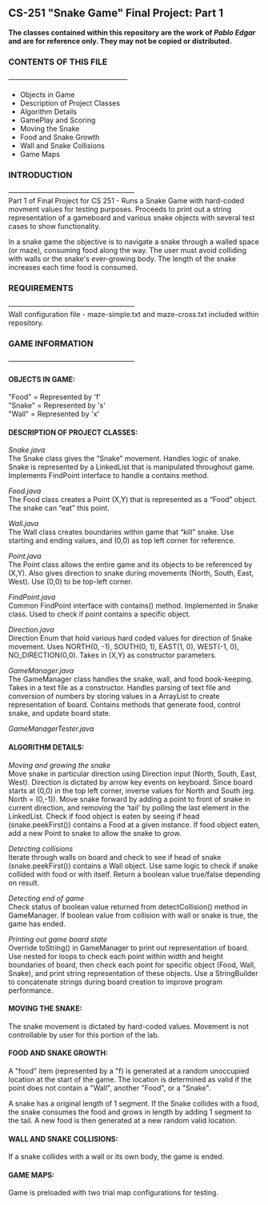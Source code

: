 <h2> CS-251 "Snake Game" Final Project: Part 1 </h2>

**The classes contained within this repository are the work of <i>Pablo Edgar</i> and are for reference only. They may not be copied or distributed.**

<h3>CONTENTS OF THIS FILE</h3>
—————————————————
<ul>
<li>Objects in Game</li>
<li>Description of Project Classes</li>
<li>Algorithm Details</li>
<li>GamePlay and Scoring</li>
<li>Moving the Snake</li>
<li>Food and Snake Growth</li>
<li>Wall and Snake Collisions</li>
<li>Game Maps</li>
</ul>

<h3>INTRODUCTION</h3> 
——————————————————
<br>Part 1 of Final Project for CS 251 - Runs a Snake Game with hard-coded movment values for testing purposes. 
Proceeds to print out a string representation of a gameboard and various snake objects with several test cases 
to show functionality.

In a snake game the objective is to navigate a snake through a walled space
(or maze), consuming food along the way. The user must avoid colliding with walls or the
snake's ever-growing body. The length of the snake increases each time food is consumed.

<h3>REQUIREMENTS</h3>
——————————————————
<br> Wall configuration file - maze-simple.txt and maze-cross.txt included within repository.

<h3>GAME INFORMATION</h3>
——————————————————

<h4>OBJECTS IN GAME:</h4>

"Food" = Represented by 'f'<br>
"Snake" = Represented by 's'<br>
"Wall" = Represented by 'x'<br>

<h4>DESCRIPTION OF PROJECT CLASSES:</h4>

<i>Snake.java</i><br>
The Snake class gives the “Snake” movement. Handles logic of snake. Snake is represented by a LinkedList that is manipulated throughout game. Implements FindPoint interface to handle a contains method.

<i>Food.java</i><br>
The Food class creates a Point (X,Y) that is represented as a “Food” object. The snake can “eat” this point. 

<i>Wall.java</i><br>
The Wall class creates boundaries within game that “kill” snake. Use starting and ending values, and (0,0) as top left corner for reference.

<i>Point.java</i><br>
The Point class allows the entire game and its objects to be referenced by (X,Y). Also gives direction to snake during movements (North, South, East, West). Use (0,0) to be top-left corner.

<i>FindPoint.java</i><br>
Common FindPoint interface with contains() method. Implemented in Snake class. Used to check if point contains a specific object.

<i>Direction.java</i><br>
Direction Enum that hold various hard coded values for direction of Snake movement.  Uses NORTH(0, -1), SOUTH(0, 1), EAST(1, 0), WEST(-1, 0), NO_DIRECTION(0,0). Takes in (X,Y) as constructor parameters.

<i>GameManager.java</i><br>
The GameManager class handles the snake, wall, and food book-keeping. Takes in a text file as a constructor. Handles parsing of text file and conversion of numbers by storing values in a ArrayList to create representation of board. Contains methods that generate food, control snake, and update board state. 

<i>GameManagerTester.java</i><br>

<h4>ALGORITHM DETAILS:</h4>

<i>Moving and growing the snake</i><br>
Move snake in particular direction using Direction input (North, South, East, West). Direction is dictated by arrow key events on keyboard. Since board starts at (0,0) in the top left corner, inverse values for North and South (eg. North = (0,-1)). Move snake forward by adding a point to front of snake in current direction, and removing the ‘tail’ by polling the last element in the LinkedList. Check if food object is eaten by seeing if head (snake.peekFirst()) contains a Food at a given instance.  If food object eaten, add a new Point to snake to allow the snake to grow. 

<i>Detecting collisions</i><br>
Iterate through walls on board and check to see if head of snake (snake.peekFirst()) contains a Wall object. Use same logic to check if snake collided with food or with itself. Return a boolean value true/false depending on result. 

<i>Detecting end of game</i><br>
Check status of boolean value returned from detectCollision() method in GameManager. If boolean value from collision with wall or snake is true, the game has ended. 

<i>Printing out game board state</i><br>
Override toString() in GameManager to print out representation of board. Use nested for loops to check each point within width and height boundaries of board, then check each point for specific object (Food, Wall, Snake), and print string representation of these objects. Use a StringBuilder to concatenate strings during board creation to improve program performance. 

<h4>MOVING THE SNAKE:</h4>

The snake movement is dictated by hard-coded values. Movement is not controllable by user for this portion of the lab.

<h4>FOOD AND SNAKE GROWTH:</h4>

A "food" item (represented by a "f) is generated at a random unoccupied location at the start of the game. The location is determined as valid if the point does not contain a "Wall", another "Food", or a "Snake". 

A snake has a original length of 1 segment. If the Snake collides with a food, the snake consumes the food and grows in length by adding 1 segment to the tail. A new food is then generated at a new random valid location.

<h4>WALL AND SNAKE COLLISIONS:</h4>

If a snake collides with a wall or its own body, the game is ended. 

<h4>GAME MAPS:</h4>

Game is preloaded with two trial map configurations for testing.

